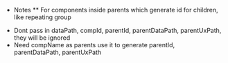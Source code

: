 * Notes
** For components inside parents which generate id for children, like repeating group
- Dont pass in dataPath, compId, parentId, parentDataPath, parentUxPath, they will be ignored
- Need compName as parents use it to generate parentId, parentDataPath, parentUxPath